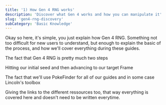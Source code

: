 ```yaml
---
title: '1) How Gen 4 RNG works'
description: 'Discover what Gen 4 works and how you can manipulate it'
slug: 'gen4-rng-discovery'
subCategory: 'Basic Knowledge'
---
```


Okay so here, it's simple, you just explain how Gen 4 RNG. Something not too difficult for new users to understand, but enough to explain the basic of the process, and how we'll cover everything during these guides.

The fact that Gen 4 RNG is pretty much two steps

Hitting our initial seed and then advancing to our target Frame

The fact that we'll use PokeFinder for all of our guides and in some case Lincoln's toolbox

Giving the links to the different ressources too, that way everything is covered here and doesn't need to be written everytime.
